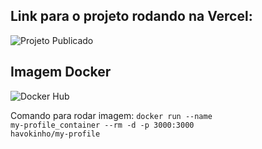 ## Link para o projeto rodando na Vercel:

![Projeto Publicado](my-profile-zeta-seven.vercel.app)

## Imagem Docker

![Docker Hub](https://hub.docker.com/repository/docker/havokinho/my-profile/general)

Comando para rodar imagem: <code>docker run --name my-profile_container --rm -d -p 3000:3000 havokinho/my-profile</code>
